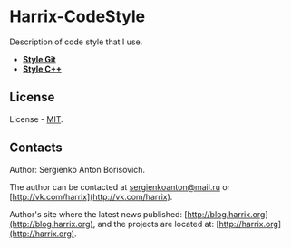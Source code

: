 # Harrix-CodeStyle

Description of code style that I use.

 - [**Style Git**](https://github.com/Harrix/Harrix-CodeStyle/blob/master/Style-Git.md)
 - [**Style C++**](https://github.com/Harrix/Harrix-CodeStyle/blob/master/Style-C++.md)
 
## License
 
License - [MIT](https://github.com/Harrix/Harrix-CodeStyle/blob/master/LICENSE.md).
 
## Contacts

Author: Sergienko Anton Borisovich.

The author can be contacted at [sergienkoanton@mail.ru](mailto:sergienkoanton@mail.ru) or  [http://vk.com/harrix](http://vk.com/harrix).

Author's site where the latest news published: [http://blog.harrix.org](http://blog.harrix.org), and the projects are located at: [http://harrix.org](http://harrix.org).